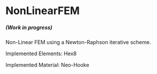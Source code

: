 # NonLinearFEM
##### (Work in progress)

Non-Linear FEM using a Newton-Raphson iterative scheme.


Implemented Elements:
Hex8

Implemented Material:
Neo-Hooke
